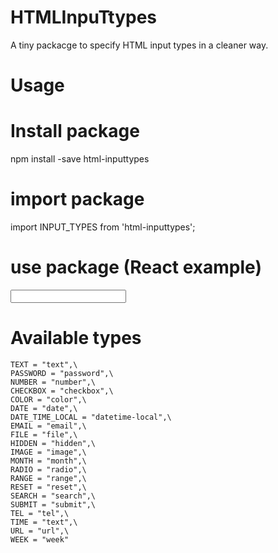 # HTMLInpuTtypes

A tiny packacge to specify HTML input types in a cleaner way.

# Usage

# Install package
npm install -save html-inputtypes

# import package
import INPUT_TYPES from 'html-inputtypes';

# use package (React example)
<input type={INPUT_TYPES.TEXT}>

# Available types

    TEXT = "text",\
    PASSWORD = "password",\
    NUMBER = "number",\
    CHECKBOX = "checkbox",\
    COLOR = "color",\
    DATE = "date",\
    DATE_TIME_LOCAL = "datetime-local",\
    EMAIL = "email",\
    FILE = "file",\
    HIDDEN = "hidden",\
    IMAGE = "image",\
    MONTH = "month",\
    RADIO = "radio",\
    RANGE = "range",\
    RESET = "reset",\
    SEARCH = "search",\
    SUBMIT = "submit",\
    TEL = "tel",\
    TIME = "text",\
    URL = "url",\
    WEEK = "week"
